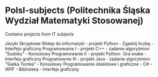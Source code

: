 # Polsl-subjects (Politechnika Śląska Wydział Matematyki Stosowanej)
Contains projects from IT subjects

Jezyki Skryptowe
Wstep do informatyki - projekt Python - Zgadnij liczbę - Interfejs graficzny 
Programowanie I - projekt C++ - zadanie algorytmion "Sudoku" - Konsolowy
Programowanie II - projekt Python- Gra snake -Interfejs graficzny 
Programownie III - projekt Java - zadanie algorytmion "Siatka Tomka" - Konsolowy
Programowanie obiektowe i graficzne - C# - WPF - Biblioteka - Interfejs graficzny
